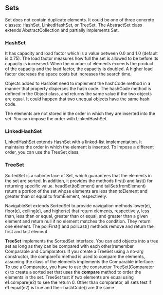 ## Sets
Set does not contain duplicate elements. It could be one of three concrete classes: HashSet, LinkedHashSet, or TreeSet. 
The AbstractSet class extends AbstractCollection and partially implements Set.

### HashSet
It has capacity and load factor which is a value between 0.0 and 1.0 (default is 0.75). The load factor measures how full the set is allowed to be before its capacity is increased.
When the number of elements exceeds the product of the capacity and the load factor, the capacity is doubled. A higher load factor decreses the space costs but increases the search time.

Objects added to HashSet need to implement the hashCode method in a manner that property disperses the hash code. The hashCode method is defined in the Object class, and returns the same value if the two objects are equal.
It could happen that two unequal objects have the same hash code.

The elements are not stored in the order in which they are inserted into the set. You can impose the order with LinkedHashSet.

### LinkedHashSet
LinkedHashSet extends HashSet with a linked-list implementation. It maintains the order in which the element is inserted. To impose a different order, you can use the TreeSet class.

### TreeSet
SortedSet is a subinterface of Set, which guarantees that the elements in the set are sorted. In addition, it provides the methods first() and last() for returning specific value.
headSet(toElement) and tailSet(fromElement) return a portion of the set whose elements are less than toElement and greater than or equal to fromElement, respectively.

NavigableSet extends SortedSet to provide navigation methods lower(e), floor(e), ceiling(e), and higher(e) that return elements, respectively,
less than, less than or equal, greater than or equal, and greater than a given element and return null if no element matches the condition. They return one element.
The pollFirst() and pollLast() methods remove and return the first and last element. 

**TreeSet** implements the SortedSet interface. You can add objects into a tree set as long as they can be compared with each other(remember Comparable and Comparator).
If you create a TreeSet using a no-arg constructor, the compareTo method is used to compare the elements, assuming the class of the elements implements the Comparable inferface.
To use a Comparator, you have to use the consructor TreeSet(Comparator c) to create a sorted set that uses the **compare** method to order the elements in the set.
TreeSet test if two elements are equal using e1.compare(e2) to see the return 0. Other than comparator, all sets test if e1.equal(e2) is true and their hashCode() are the same
